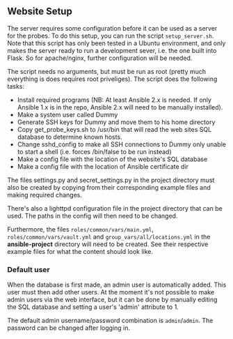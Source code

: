 ## Website Setup
The server requires some configuration before it can be used as a server for
the probes. To do this setup, you can run the script `setup_server.sh`. Note
that this script has only been tested in a Ubuntu environment, and only makes
the server ready to run a development sever, i.e. the one built into Flask. So
for apache/nginx, further configuration will be needed.

The script needs no arguments, but must be run as root (pretty much everything
is does requires root priveliges). The script does the following tasks:

- Install required programs (NB: At least Ansible 2.x is needed. If only Ansible
  1.x is in the repo, Ansible 2.x will need to be manually installed).
- Make a system user called Dummy
- Generate SSH keys for Dummy and move them to his home directory
- Copy get_probe_keys.sh to /usr/bin that will read the web sites SQL database to
  determine known hosts.
- Change sshd_config to make all SSH connections to Dummy only unable to start
  a shell (i.e. forces /bin/false to be run instead)
- Make a config file with the location of the website's SQL database
- Make a config file with the location of Ansible certificate dir

The files settings.py and secret_settings.py in the project directory must also
be created by copying from their corresponding example files and making
required changes.

There's also a lighttpd configuration file in the project directory that can be
used. The paths in the config will then need to be changed.

Furthermore, the files `roles/common/vars/main.yml`, `roles/common/vars/vault.yml` and `group_vars/all/locations.yml` in the **ansible-project** directory will need to be created. See their respective example files for what the content should look like.

### Default user
When the database is first made, an admin user is automatically added. This
user must then add other users. At the moment it's not possible to make admin
users via the web interface, but it can be done by manually editing the SQL
database and setting a user's 'admin' attribute to 1.

The default admin username/password combination is `admin`/`admin`. The
password can be changed after logging in.

